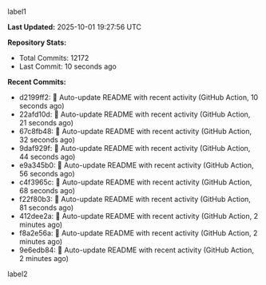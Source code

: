 
label1 
<!-- ACTIVITY_START -->
**Last Updated:** 2025-10-01 19:27:56 UTC

**Repository Stats:**
- Total Commits: 12172
- Last Commit: 10 seconds ago

**Recent Commits:**
- d2199ff2: 🤖 Auto-update README with recent activity (GitHub Action, 10 seconds ago)
- 22afd10d: 🤖 Auto-update README with recent activity (GitHub Action, 21 seconds ago)
- 67c8fb48: 🤖 Auto-update README with recent activity (GitHub Action, 32 seconds ago)
- 9daf929f: 🤖 Auto-update README with recent activity (GitHub Action, 44 seconds ago)
- e9a345b0: 🤖 Auto-update README with recent activity (GitHub Action, 56 seconds ago)
- c4f3965c: 🤖 Auto-update README with recent activity (GitHub Action, 68 seconds ago)
- f22f80b3: 🤖 Auto-update README with recent activity (GitHub Action, 81 seconds ago)
- 412dee2a: 🤖 Auto-update README with recent activity (GitHub Action, 2 minutes ago)
- f8a2e56a: 🤖 Auto-update README with recent activity (GitHub Action, 2 minutes ago)
- 9e6edb84: 🤖 Auto-update README with recent activity (GitHub Action, 2 minutes ago)
<!-- ACTIVITY_END -->

label2
